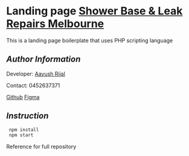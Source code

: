# Landing page [Shower Base & Leak Repairs Melbourne](http://www.showerrepairsmelbourne.com.au/)

This is a landing page boilerplate that uses PHP scripting language

## _Author Information_

Developer: [Aayush Rijal](https://www.aayushrijal.net)

Contact: 0452637371

[Github]()
[Figma](https://www.figma.com/proto/KLTpeuXj6kccG8kASPpqM7/Landing-page?page-id=5%3A1138&node-id=47%3A1001&viewport=-16%2C1872%2C0.34&scaling=scale-down-width&starting-point-node-id=25%3A8023)

## _Instruction_

```bash
 npm install
 npm start
 ```

Reference for full repository
